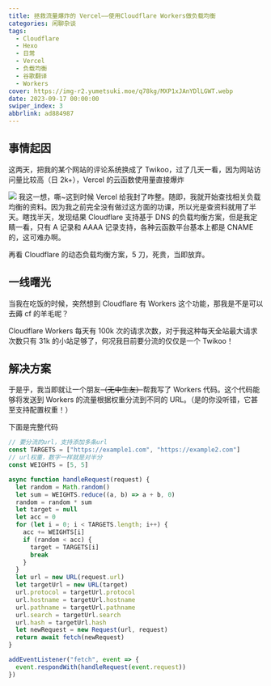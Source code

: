 ```yaml
---
title: 拯救流量爆炸的 Vercel——使用Cloudflare Workers做负载均衡
categories: 闲聊杂谈
tags:
  - Cloudflare
  - Hexo
  - 日常
  - Vercel
  - 负载均衡
  - 谷歌翻译
  - Workers
cover: https://img-r2.yumetsuki.moe/q78kg/MXP1xJAnYDlLGWT.webp
date: 2023-09-17 00:00:00
swiper_index: 3
abbrlink: ad884987
---
```


## 事情起因

这两天，把我的某个网站的评论系统换成了 Twikoo，过了几天一看，因为网站访问量比较高（日 2k+），Vercel 的云函数使用量直接爆炸

![](https://img-r2.yumetsuki.moe/q78kg/appendix/6f3c565b/1.webp)
我这一想，嘶~这到时候 Vercel 给我封了咋整。随即，我就开始查找相关负载均衡的资料。因为我之前完全没有做过这方面的功课，所以光是查资料就用了半天。瞎找半天，发现结果 Cloudflare 支持基于 DNS 的负载均衡方案，但是我定睛一看，只有 A 记录和 AAAA 记录支持，各种云函数平台基本上都是 CNAME 的，这可难办啊。

再看 Cloudflare 的动态负载均衡方案，5 刀，死贵，当即放弃。

## 一线曙光

当我在吃饭的时候，突然想到 Cloudflare 有 Workers 这个功能，那我是不是可以去薅 cf 的羊毛呢？

Cloudflare Workers 每天有 100k 次的请求次数，对于我这种每天全站最大请求次数只有 31k 的小站足够了，何况我目前要分流的仅仅是一个 Twikoo！

## 解决方案

于是乎，我当即就让一个朋友<del>（无中生友）</del>帮我写了 Workers 代码。这个代码能够将发送到 Workers 的流量根据权重分流到不同的 URL。（是的你没听错，它甚至支持配置权重！）

下面是完整代码

```js
// 要分流的url，支持添加多条url
const TARGETS = ["https://example1.com", "https://example2.com"]
// url权重，数字一样就是对半分
const WEIGHTS = [5, 5]

async function handleRequest(request) {
  let random = Math.random()
  let sum = WEIGHTS.reduce((a, b) => a + b, 0)
  random = random * sum
  let target = null
  let acc = 0
  for (let i = 0; i < TARGETS.length; i++) {
    acc += WEIGHTS[i]
    if (random < acc) {
      target = TARGETS[i]
      break
    }
  }
  let url = new URL(request.url)
  let targetUrl = new URL(target)
  url.protocol = targetUrl.protocol
  url.hostname = targetUrl.hostname
  url.pathname = targetUrl.pathname
  url.search = targetUrl.search
  url.hash = targetUrl.hash
  let newRequest = new Request(url, request)
  return await fetch(newRequest)
}

addEventListener("fetch", event => {
  event.respondWith(handleRequest(event.request))
})

```
